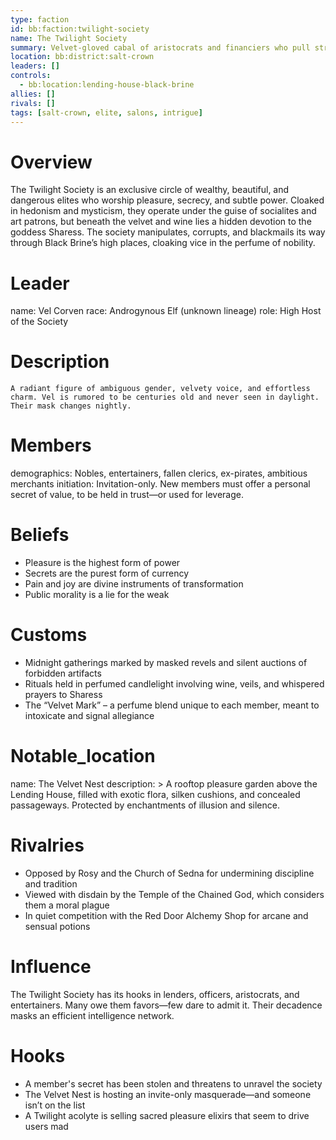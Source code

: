 ```yaml
---
type: faction
id: bb:faction:twilight-society
name: The Twilight Society
summary: Velvet-gloved cabal of aristocrats and financiers who pull strings from lounges and ledgers.
location: bb:district:salt-crown
leaders: []
controls:
  - bb:location:lending-house-black-brine
allies: []
rivals: []
tags: [salt-crown, elite, salons, intrigue]
---
```



# Overview 
  The Twilight Society is an exclusive circle of wealthy, beautiful, and dangerous elites who worship pleasure, secrecy, and subtle power. Cloaked in hedonism and mysticism, they operate under the guise of socialites and art patrons, but beneath the velvet and wine lies a hidden devotion to the goddess Sharess. The society manipulates, corrupts, and blackmails its way through Black Brine’s high places, cloaking vice in the perfume of nobility.

# Leader
  name: Vel Corven
  race: Androgynous Elf (unknown lineage)
  role: High Host of the Society

# Description
    A radiant figure of ambiguous gender, velvety voice, and effortless charm. Vel is rumored to be centuries old and never seen in daylight. Their mask changes nightly.

# Members
  demographics: Nobles, entertainers, fallen clerics, ex-pirates, ambitious merchants
  initiation: Invitation-only. New members must offer a personal secret of value, to be held in trust—or used for leverage.

# Beliefs
  - Pleasure is the highest form of power
  - Secrets are the purest form of currency
  - Pain and joy are divine instruments of transformation
  - Public morality is a lie for the weak

# Customs
  - Midnight gatherings marked by masked revels and silent auctions of forbidden artifacts
  - Rituals held in perfumed candlelight involving wine, veils, and whispered prayers to Sharess
  - The “Velvet Mark” – a perfume blend unique to each member, meant to intoxicate and signal allegiance

# Notable_location
  name: The Velvet Nest
  description: >
    A rooftop pleasure garden above the Lending House, filled with exotic flora, silken cushions, and concealed passageways. Protected by enchantments of illusion and silence.

# Rivalries
  - Opposed by Rosy and the Church of Sedna for undermining discipline and tradition
  - Viewed with disdain by the Temple of the Chained God, which considers them a moral plague
  - In quiet competition with the Red Door Alchemy Shop for arcane and sensual potions

# Influence
  The Twilight Society has its hooks in lenders, officers, aristocrats, and entertainers. Many owe them favors—few dare to admit it. Their decadence masks an efficient intelligence network.

# Hooks
  - A member's secret has been stolen and threatens to unravel the society
  - The Velvet Nest is hosting an invite-only masquerade—and someone isn’t on the list
  - A Twilight acolyte is selling sacred pleasure elixirs that seem to drive users mad

